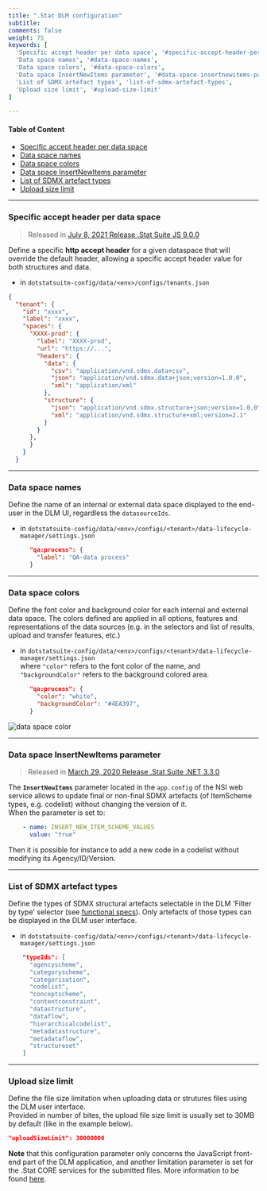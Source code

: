 ```yaml
---
title: ".Stat DLM configuration"
subtitle: 
comments: false
weight: 75
keywords: [
  'Specific accept header per data space', '#specific-accept-header-per-data-space',
  'Data space names', '#data-space-names',
  'Data space colors', '#data-space-colors',
  'Data space InsertNewItems parameter', '#data-space-insertnewitems-parameter',
  'List of SDMX artefact types', 'list-of-sdmx-artefact-types',
  'Upload size limit', '#upload-size-limit'
]

---
```


#### Table of Content
- [Specific accept header per data space](#specific-accept-header-per-data-space)
- [Data space names](#data-space-names)
- [Data space colors](#data-space-colors)
- [Data space InsertNewItems parameter](#data-space-insertnewitems-parameter)
- [List of SDMX artefact types](#list-of-sdmx-artefact-types)
- [Upload size limit](#upload-size-limit)

---

### Specific accept header per data space
>Released in [July 8, 2021 Release .Stat Suite JS 9.0.0](https://sis-cc.gitlab.io/dotstatsuite-documentation/changelog/#july-8-2021)

Define a specific **http accept header** for a given dataspace that will override the default header, allowing a specific accept header value for both structures and data.

* in `dotstatsuite-config/data/<env>/configs/tenants.json`

```json
{
  "tenant": {
    "id": "xxxx",
    "label": "xxxx",
    "spaces": {
      "XXXX-prod": {
        "label": "XXXX-prod",
        "url": "https://...",
        "headers": {
          "data": {
            "csv": "application/vnd.sdmx.data+csv",
            "json": "application/vnd.sdmx.data+json;version=1.0.0",
            "xml": "application/xml"
          },
          "structure": {
            "json": "application/vnd.sdmx.structure+json;version=1.0.0",
            "xml": "application/vnd.sdmx.structure+xml;version=2.1"
          }
        }
      },
      }
    }
  }
```
---

### Data space names
Define the name of an internal or external data space displayed to the end-user in the DLM UI, regardless the `datasourceIds`.

* in `dotstatsuite-config/data/<env>/configs/<tenant>/data-lifecycle-manager/settings.json`  

```json
      "qa:process": {
        "label": "QA-data process"
      }
```

---

### Data space colors
Define the font color and background color for each internal and external data space. The colors defined are applied in all options, features and representations of the data sources (e.g. in the selectors and list of results, upload and transfer features, etc.)

* in `dotstatsuite-config/data/<env>/configs/<tenant>/data-lifecycle-manager/settings.json`  
where `"color"` refers to the font color of the name, and `"backgroundColor"` refers to the background colored area.

```json
      "qa:process": {
        "color": "white",
        "backgroundColor": "#4EA397",
      }
```

![data space color](/dotstatsuite-documentation/images/dlm-config-source-color.png)

---

### Data space InsertNewItems parameter
>Released in [March 29, 2020 Release .Stat Suite .NET 3.3.0](https://sis-cc.gitlab.io/dotstatsuite-documentation/changelog/#march-29-2020)  

The **`InsertNewItems`** parameter located in the `app.config` of the NSI web service allows to update final or non-final SDMX artefacts (of ItemScheme types, e.g. codelist) without changing the version of it.  
When the parameter is set to:  
```yaml
    - name: INSERT_NEW_ITEM_SCHEME_VALUES
      value: "true"
```
Then it is possible for instance to add a new code in a codelist without modifying its Agency/ID/Version.

---

### List of SDMX artefact types
Define the types of SDMX structural artefacts selectable in the DLM 'Filter by type' selector (see [functional specs](https://sis-cc.gitlab.io/dotstatsuite-documentation/using-dlm/dlm_overview/#types)). Only artefacts of those types can be displayed in the DLM user interface.

* in `dotstatsuite-config/data/<env>/configs/<tenant>/data-lifecycle-manager/settings.json`

```json
    "typeIds": [
      "agencyscheme",
      "categoryscheme",
      "categorisation",
      "codelist",
      "conceptscheme",
      "contentconstraint",
      "datastructure",
      "dataflow",
      "hierarchicalcodelist",
      "metadatastructure",
      "metadataflow",
      "structureset"
    ]
```

---

### Upload size limit
Define the file size limitation when uploading data or strutures files using the DLM user interface.  
Provided in number of bites, the upload file size limit is usually set to 30MB by default (like in the example below).  

```json
"uploadSizeLimit": 30000000
```

**Note** that this configuration parameter only concerns the JavaScript front-end part of the DLM application, and another limitation parameter is set for the .Stat CORE services for the submitted files. More information to be found [here](https://gitlab.com/sis-cc/eurostat-sdmx-ri/nsiws.net.mirrored/-/blob/master/doc/CONFIGURATION.md#maximum-size-of-the-submited-sdmx-messages).
